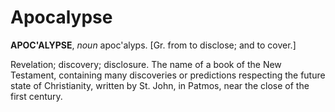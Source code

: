 # Apocalypse

**APOC'ALYPSE**, _noun_ apoc'alyps. \[Gr. from to disclose; and to cover.\]

Revelation; discovery; disclosure. The name of a book of the New Testament, containing many discoveries or predictions respecting the future state of Christianity, written by St. John, in Patmos, near the close of the first century.
